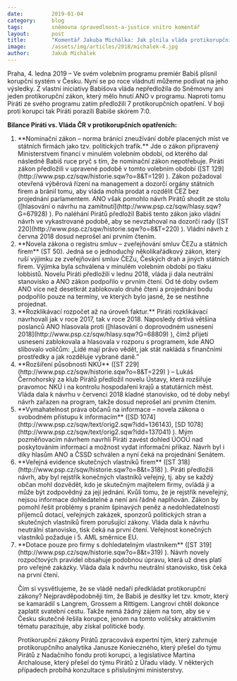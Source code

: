 ```yaml
---
date:         2019-01-04
category:     blog
tags:         sněmovna spravedlnost-a-justice vnitro komentář
layout:       post
title:        "Komentář Jakuba Michálka: Jak plnila vláda protikorupční program v roce 2018? Odmakali to za ní Piráti"
image:        /assets/img/articles/2018/michalek-4.jpg 
author:       Jakub Michálek
---
```



Praha, 4. ledna 2019 – Ve svém volebním programu premiér Babiš plísnil korupční systém v Česku. Nyní se po roce vládnutí můžeme podívat na jeho výsledky. Z vlastní iniciativy Babišova vláda nepředložila do Sněmovny ani jeden protikorupční zákon, který mělo hnutí ANO v programu. Naproti tomu Piráti ze svého programu zatím předložili 7 protikorupčních opatření. V boji proti korupci tak Piráti porazili Babiše skórem 7:0.

**Bilance Piráti vs. Vláda ČR v protikorupčních opatřeních:**
<ol>
<li> **Nominační zákon – norma bránící zneužívání dobře placených míst ve státních firmách jako tzv. politických trafik.** Jde o zákon připravený Ministerstvem financí v minulém volebním období, od kterého dal následně Babiš ruce pryč s tím, že nominační zákon nepotřebuje. Piráti zákon předložili v upravené podobě v tomto volebním období ([ST 129](http://www.psp.cz/sqw/historie.sqw?o=8&T=129) ). Zákon požadoval otevřená výběrová řízení na management a dozorčí orgány státních firem a bránil tomu, aby vláda mohla prodat a rozdělit ČEZ bez projednání parlamentem. ANO však pomohlo návrh Pirátů shodit ze stolu ([hlasování o návrhu na zamítnutí](http://www.psp.cz/sqw/hlasy.sqw?G=67928) ). Po naléhání Pirátů předložil Babiš tento zákon jako vládní návrh ve vykastrované podobě, aby se nevztahoval na dozorčí rady ([ST 220](http://www.psp.cz/sqw/historie.sqw?o=8&T=220) ). Vládní návrh z června 2018 dosud neprošel ani prvním čtením.</li>

<li> **Novela zákona o registru smluv – zveřejňování smluv ČEZu a státních firem** (ST 50). Jedná se o jednoduchý několikařádkový zákon, který ruší výjimku ze zveřejňování smluv ČEZu, Českých drah a jiných státních firem. Výjimka byla schválena v minulém volebním období po tlaku lobbistů. Novelu Piráti předložili v lednu 2018, vláda jí dala neutrální stanovisko a ANO zákon podpořilo v prvním čtení. Od té doby ovšem ANO více než desetkrát zablokovalo druhé čtení a projednání bodu podpořilo pouze na termíny, ve kterých bylo jasné, že se nestihne projednat.</li>

<li> **Rozklikávací rozpočet až na úroveň faktur.** Piráti rozklikávací navrhovali jak v roce 2017, tak v roce 2018. Naposledy drtivá většina poslanců ANO hlasovala proti ([hlasování o doprovodném usnesení 2018](http://www.psp.cz/sqw/hlasy.sqw?G=68809) ), čímž přijetí usnesení zablokovala a hlasovala v rozporu s programem, kde ANO slibovalo voličům: „Lidé mají právo vědět, jak stát nakládá s finančními prostředky a jak rozděluje vybrané daně.”</li> 

<li> **Rozšíření působnosti NKÚ** ([ST 229](http://www.psp.cz/sqw/historie.sqw?o=8&T=229) ) – Lukáš Černohorský za klub Pirátů předložil novelu Ústavy, která rozšiřuje pravomoc NKÚ i na kontrolu hospodaření krajů a statutárních měst. Vláda dala k návrhu v červenci 2018 kladné stanovisko, od té doby nebyl návrh zařazen na program, takže dosud neprošel ani prvním čtením.</li>

<li> **Vymahatelnost práva občanů na informace – novela zákona o svobodném přístupu k informacím** ([SD 1074](http://www.psp.cz/sqw/text/orig2.sqw?idd=136143), [SD 1078](http://www.psp.cz/sqw/text/orig2.sqw?idd=137041) ). Mým pozměňovacím návrhem navrhli Piráti zavést dohled ÚOOÚ nad poskytováním informací a možnost vydat informační příkaz. Návrh byl i díky hlasům ANO a ČSSD schválen a nyní čeká na projednání Senátem.</li>

<li> **Veřejná evidence skutečných vlastníků firem** ([ST 318](http://www.psp.cz/sqw/historie.sqw?o=8&t=318) ). Piráti předložili návrh, aby byl rejstřík konečných vlastníků veřejný, tj. aby se každý občan mohl dozvědět, kdo je skutečným majitelem firmy, ovládá ji a může být zodpovědný za její jednání. Kvůli tomu, že je rejstřík neveřejný, nejsou informace dohledatelné a není ani řádně naplňován. Zákon by pomohl řešit problémy s praním špinavých peněz a nedohledatelností příjemců dotací, veřejných zakázek, sponzorů politických stran a skutečných vlastníků firem porušující zákony. Vláda dala k návrhu neutrální stanovisko, tisk čeká na první čtení. Veřejnost konečných vlastníků požaduje i 5. AML směrnice EU.</li>

<li> **Dotace pouze pro firmy s dohledatelným vlastníkem** ([ST 319](http://www.psp.cz/sqw/historie.sqw?o=8&t=319) ). Návrh novely rozpočtových pravidel obsahuje podobnou úpravu, která už dnes platí pro veřejné zakázky. Vláda dala k návrhu neutrální stanovisko, tisk čeká na první čtení.</li>

Čím si vysvětlujeme, že se vládě nedaří předkládat protikorupční zákony? Nejpravděpodobněji tím, že Babiš je desítky let tzv. kmotr, který se kamarádil s Langrem, Grossem a Rittigem. Langrovi chtěl dokonce zaplatit svatební cestu. Takže nemá žádný zájem na tom, aby se v Česku skutečně řešila korupce, jenom na tomto voličsky atraktivním tématu parazituje, aby získal politické body.

Protikorupční zákony Pirátů zpracovává expertní tým, který zahrnuje protikorupčního analytika Janusze Konieczného, který přešel do týmu Pirátů z Nadačního fondu proti korupci, a legislativce Martina Archalouse, který přešel do týmu Pirátů z Úřadu vlády. V některých případech probíhá konzultace s příslušnými ministerstvy.


